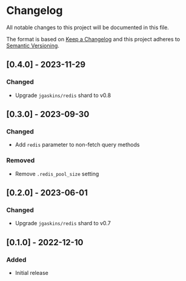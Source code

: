 # Changelog

All notable changes to this project will be documented in this file.

The format is based on [Keep a Changelog](http://keepachangelog.com/en/1.0.0/)
and this project adheres to [Semantic Versioning](http://semver.org/spec/v2.0.0.html).

## [0.4.0] - 2023-11-29

### Changed
- Upgrade `jgaskins/redis` shard to v0.8

## [0.3.0] - 2023-09-30

### Changed
- Add `redis` parameter to non-fetch query methods

### Removed
- Remove `.redis_pool_size` setting

## [0.2.0] - 2023-06-01

### Changed
- Upgrade `jgaskins/redis` shard to v0.7

## [0.1.0] - 2022-12-10

### Added
- Initial release
